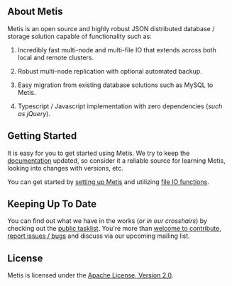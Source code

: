 ## About Metis

Metis is an open source and highly robust JSON distributed database / storage solution capable of functionality such as:

1. Incredibly fast multi-node and multi-file IO that extends across both local and remote clusters.

2. Robust multi-node replication with optional automated backup.

3. Easy migration from existing database solutions such as MySQL to Metis.

4. Typescript / Javascript implementation with zero dependencies (*such as jQuery*).

## Getting Started

It is easy for you to get started using Metis. We try to keep the [documentation](https://github.com/StroblIndustries/Metis/wiki) updated, so consider it a reliable source for learning Metis, looking into changes with versions, etc.

You can get started by [setting up Metis](https://github.com/StroblIndustries/Metis/wiki/Setting-Up-Metis) and utilizing [file IO functions](https://github.com/StroblIndustries/Metis/wiki/File-IO).

## Keeping Up To Date

You can find out what we have in the works (*or in our crosshairs*) by checking out the [public tasklist](https://github.com/StroblIndustries/Metis/blob/master/Tasklist.md). You're more than [welcome to contribute](https://github.com/StroblIndustries/Metis/pulls), [report issues / bugs](https://github.com/StroblIndustries/Metis/issues) and discuss via our upcoming mailing list.

## License

Metis is licensed under the [Apache License, Version 2.0](http://www.apache.org/licenses/LICENSE-2.0 "Apache License v2.0").